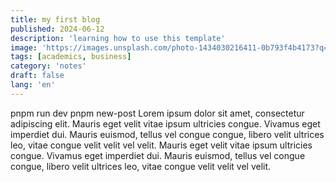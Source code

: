 ```yaml
---
title: my first blog
published: 2024-06-12
description: 'learning how to use this template'
image: 'https://images.unsplash.com/photo-1434030216411-0b793f4b4173?q=80&w=2070&auto=format&fit=crop&ixlib=rb-4.1.0&ixid=M3wxMjA3fDB8MHxwaG90by1wYWdlfHx8fGVufDB8fHx8fA%3D%3D'
tags: [academics, business]
category: 'notes'
draft: false 
lang: 'en'
---
```

pnpm run dev
pnpm new-post <filename>
Lorem ipsum dolor sit amet, consectetur adipiscing elit. Mauris eget velit vitae ipsum ultricies congue. Vivamus eget imperdiet dui. Mauris euismod, tellus vel congue congue, libero velit ultrices leo, vitae congue velit velit vel velit. Mauris eget velit vitae ipsum ultricies congue. Vivamus eget imperdiet dui. Mauris euismod, tellus vel congue congue, libero velit ultrices leo, vitae congue velit velit vel velit.
